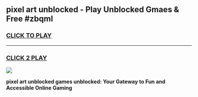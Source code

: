
## pixel art unblocked - Play Unblocked Gmaes & Free #zbqml
<h3>
<a href="https://news.freeplayer.one?title=pixel_art_unblocked&ref=24F">CLICK TO PLAY</a></h3>
<hr>

<h3>
<a href="https://news.freeplayer.one?title=pixel_art_unblocked&ref=24F">CLICK 2 PLAY</a>
  
</h3>

<a href="https://news.freeplayer.one?title=pixel_art_unblocked&ref=24F/"><img src="https://clearcache.store/games.png"></a>


**pixel art unblocked games unblocked: Your Gateway to Fun and Accessible Online Gaming**
